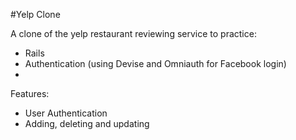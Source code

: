#Yelp Clone

A clone of the yelp restaurant reviewing service to practice:
  - Rails
  - Authentication (using Devise and Omniauth for Facebook login)
  -
  
Features:
  - User Authentication
  - Adding, deleting and updating
